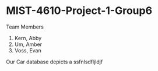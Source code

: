 # MIST-4610-Project-1-Group6

Team Members 
1. Kern, Abby
2. Um, Amber
3. Voss, Evan
   
Our Car database depicts a ssfnlsdfljldjf
